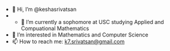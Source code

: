 - 👋 Hi, I’m @keshasrivatsan
- - 🌱 I’m currently a sophomore at USC studying Applied and Compuational Mathematics
- 👀 I’m interested in Mathematics and Computer Science
- 📫 How to reach me: k7.srivatsan@gmail.com

<!---
keshasrivatsan/keshasrivatsan is a ✨ special ✨ repository because its `README.md` (this file) appears on your GitHub profile.
You can click the Preview link to take a look at your changes.
--->
